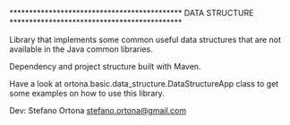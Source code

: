 ******************************************** DATA STRUCTURE ********************************************

Library that implements some common useful data structures that are not available in the Java common libraries.

Dependency and project structure built with Maven.

Have a look at ortona.basic.data_structure.DataStructureApp class to get some examples on how to use this library.

Dev: Stefano Ortona stefano.ortona@gmail.com
